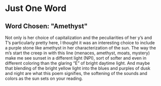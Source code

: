 # Just One Word

## Word Chosen: "Amethyst"

Not only is her choice of capitalization and the peculiarities of her y’s and T’s particularly pretty here, I thought it was an interesting choice to include a purple stone like amethyst in her characterization of the sun. The way the m’s start the creep in with this line (menaces, amethyst, moats, mystery) make me see sunset in a different light (NPI), sort of softer and even in different coloring than the glaring “E” of bright daytime light. And maybe that blending of the bright yellow light into the blues and purples of dusk and night are what this poem signifies, the softening of the sounds and colors as the sun sets on your reading.

